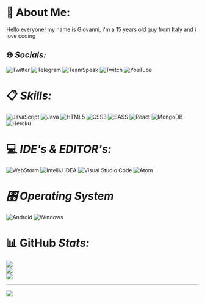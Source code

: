 # 💫 __About Me:__
 
Hello everyone! my name is Giovanni, i'm a 15 years old guy from Italy and i love coding


## 🌐 _Socials:_
 ![Twitter](https://img.shields.io/badge/Twitter-%231DA1F2.svg?style=for-the-badge&logo=Twitter&logoColor=white)
 ![Telegram](https://img.shields.io/badge/Telegram-2CA5E0?style=for-the-badge&logo=telegram&logoColor=white)
 ![TeamSpeak](https://img.shields.io/badge/TeamSpeak-2580C3?style=for-the-badge&logo=teamspeak&logoColor=white)
 ![Twitch](https://img.shields.io/badge/Twitch-%239146FF.svg?style=for-the-badge&logo=Twitch&logoColor=white)
 ![YouTube](https://img.shields.io/badge/YouTube-%23FF0000.svg?style=for-the-badge&logo=YouTube&logoColor=white)

# 📋 _Skills:_
![JavaScript](https://img.shields.io/badge/javascript-%23323330.svg?style=for-the-badge&logo=javascript&logoColor=%23F7DF1E) ![Java](https://img.shields.io/badge/java-%23ED8B00.svg?style=for-the-badge&logo=java&logoColor=white) ![HTML5](https://img.shields.io/badge/html5-%23E34F26.svg?style=for-the-badge&logo=html5&logoColor=white) ![CSS3](https://img.shields.io/badge/css3-%231572B6.svg?style=for-the-badge&logo=css3&logoColor=white) ![SASS](https://img.shields.io/badge/SASS-hotpink.svg?style=for-the-badge&logo=SASS&logoColor=white) ![React](https://img.shields.io/badge/react-%2320232a.svg?style=for-the-badge&logo=react&logoColor=%2361DAFB) ![MongoDB](https://img.shields.io/badge/MongoDB-%234ea94b.svg?style=for-the-badge&logo=mongodb&logoColor=white) ![Heroku](https://img.shields.io/badge/heroku-%23430098.svg?style=for-the-badge&logo=heroku&logoColor=white)

# 💻 _IDE's & EDITOR's:_
![WebStorm](https://img.shields.io/badge/webstorm-143?style=for-the-badge&logo=webstorm&logoColor=white&color=black)
![IntelliJ IDEA](https://img.shields.io/badge/IntelliJIDEA-000000.svg?style=for-the-badge&logo=intellij-idea&logoColor=white)
![Visual Studio Code](https://img.shields.io/badge/Visual%20Studio%20Code-0078d7.svg?style=for-the-badge&logo=visual-studio-code&logoColor=white)
![Atom](https://img.shields.io/badge/Atom-%2366595C.svg?style=for-the-badge&logo=atom&logoColor=white)

# _🎛️ Operating System_

![Android](https://img.shields.io/badge/Android-3DDC84?style=for-the-badge&logo=android&logoColor=white)
![Windows](https://img.shields.io/badge/Windows-0078D6?style=for-the-badge&logo=windows&logoColor=white)


# 📊 GitHub _Stats:_
![](https://github-readme-stats.vercel.app/api?username=Giovaaah&theme=dark&hide_border=false&include_all_commits=false&count_private=false)<br/>
![](https://github-readme-streak-stats.herokuapp.com/?user=Giovaaah&theme=dark&hide_border=false)<br/>
![](https://github-readme-stats.vercel.app/api/top-langs/?username=Giovaaah&theme=dark&hide_border=false&include_all_commits=false&count_private=false&layout=compact)

---
[![](https://visitcount.itsvg.in/api?id=Giovaaah&icon=6&color=1)](https://visitcount.itsvg.in)
